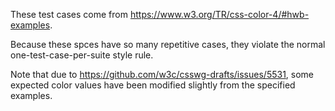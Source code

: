 These test cases come from https://www.w3.org/TR/css-color-4/#hwb-examples.

Because these spces have so many repetitive cases, they violate the normal
one-test-case-per-suite style rule.

Note that due to https://github.com/w3c/csswg-drafts/issues/5531, some expected
color values have been modified slightly from the specified examples.
